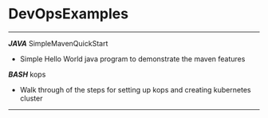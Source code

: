 # DevOpsExamples
--------------------------------------------------------------------------------------------------------------------
***JAVA***
SimpleMavenQuickStart
* Simple Hello World java program to demonstrate the maven features


***BASH***
kops
* Walk through of the steps for setting up kops and creating kubernetes cluster
--------------------------------------------------------------------------------------------------------------------
